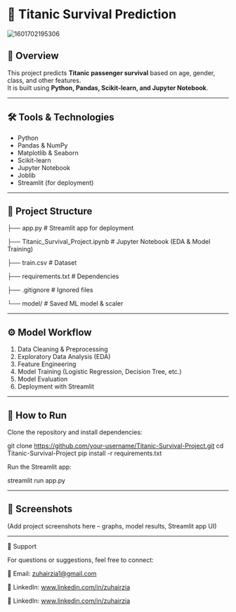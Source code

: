 # 🚢 Titanic Survival Prediction  

![1601702195306](https://github.com/user-attachments/assets/428b9e6f-bed5-48c8-9e0a-bad9a1d092ac)

## 📌 Overview  
This project predicts **Titanic passenger survival** based on age, gender, class, and other features.  
It is built using **Python, Pandas, Scikit-learn, and Jupyter Notebook**.  

---

## 🛠 Tools & Technologies  
- Python  
- Pandas & NumPy  
- Matplotlib & Seaborn  
- Scikit-learn  
- Jupyter Notebook  
- Joblib  
- Streamlit (for deployment)  

---

## 📂 Project Structure  
├── app.py # Streamlit app for deployment

├── Titanic_Survival_Project.ipynb # Jupyter Notebook (EDA & Model Training)

├── train.csv # Dataset

├── requirements.txt # Dependencies

├── .gitignore # Ignored files

└── model/ # Saved ML model & scaler


---

## ⚙️ Model Workflow  
1. Data Cleaning & Preprocessing  
2. Exploratory Data Analysis (EDA)  
3. Feature Engineering  
4. Model Training (Logistic Regression, Decision Tree, etc.)  
5. Model Evaluation  
6. Deployment with Streamlit  

---

## 🚀 How to Run  
Clone the repository and install dependencies:  

git clone https://github.com/your-username/Titanic-Survival-Project.git
cd Titanic-Survival-Project
pip install -r requirements.txt

Run the Streamlit app:

streamlit run app.py

---

## 📸 Screenshots

(Add project screenshots here – graphs, model results, Streamlit app UI)

---

📧 Support

For questions or suggestions, feel free to connect:

📩 Email: zuhairzia1@gmail.com

💼 LinkedIn: www.linkedin.com/in/zuhairzia

💼 LinkedIn: www.linkedin.com/in/zuhairzia
